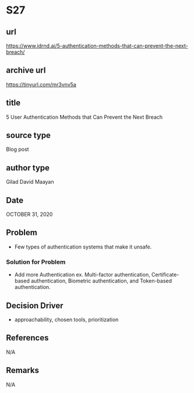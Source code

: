 # S27
## url
https://www.idrnd.ai/5-authentication-methods-that-can-prevent-the-next-breach/

## archive url
https://tinyurl.com/mr3vnv5a

## title
5 User Authentication Methods that Can Prevent the Next Breach

## source type
Blog post

## author type
Gilad David Maayan

## Date
OCTOBER 31, 2020

## Problem
- Few types of authentication systems that make it unsafe.

### Solution for Problem
- Add more Authentication ex. Multi-factor authentication, Certificate-based authentication, Biometric authentication, and Token-based authentication.

## Decision Driver
- approachability, chosen tools, prioritization

## References
N/A
## Remarks
N/A
